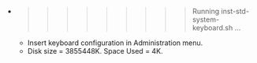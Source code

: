 * >>>>>>>>> Running inst-std-system-keyboard.sh ...
  * Insert keyboard configuration in Administration menu.
  * Disk size = 3855448K. Space Used = 4K.
